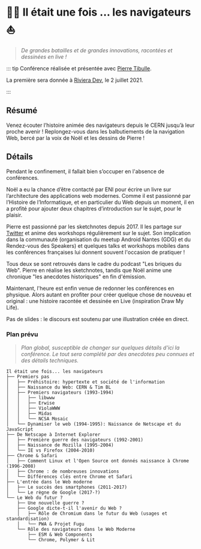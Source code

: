 # :man_artist: Il était une fois ... les navigateurs :boat:

> _De grandes batailles et de grandes innovations, racontées et dessinées en live !_

::: tip
Conférence réalisée et présentée avec [Pierre Tibulle](/about).

La première sera donnée à [Riviera Dev](https://2021.rivieradev.fr), le 2 juillet 2021.

:::

## Résumé

Venez écouter l’histoire animée des navigateurs depuis le CERN jusqu’à leur proche avenir !
Replongez-vous dans les balbutiements de la navigation Web, bercé par la voix de Noël et les dessins de Pierre !

## Détails

Pendant le confinement, il fallait bien s’occuper en l'absence de conférences.

Noël a eu la chance d’être contacté par ENI pour écrire un livre sur l’architecture des applications web modernes. Comme il est passionné par l’Histoire de l’Informatique, et en particulier du Web depuis un moment, il en a profité pour ajouter deux chapitres d’introduction sur le sujet, pour le plaisir.

Pierre est passionné par les sketchnotes depuis 2017. Il les partage sur [Twitter](https://twitter.com/ptibulle/media) et anime des workshops régulièrement sur le sujet. Son implication dans la communauté (organisation du meetup Android Nantes (GDG) et du Rendez-vous des Speakers) et quelques talks et workshops mobiles dans les conférences françaises lui donnent souvent l'occasion de pratiquer !

Tous deux se sont retrouvés dans le cadre du podcast "Les briques du Web". Pierre en réalise les sketchnotes, tandis que Noël anime une chronique "les anecdotes historiques" en fin d'émission.

Maintenant, l'heure est enfin venue de redonner les conférences en physique. Alors autant en profiter pour créer quelque chose de nouveau et original : une histoire racontée et dessinée en Live (inspiration Draw My Life).

Pas de slides : le discours est soutenu par une illustration créée en direct.

### Plan prévu

> _Plan global, susceptible de changer sur quelques détails d'ici la conférence. Le tout sera complété par des anecdotes peu connues et des détails techniques._

    Il était une fois... les navigateurs
    ├── Premiers pas
    │   ├── Préhistoire: hypertexte et société de l'information
    │   ├── Naissance du Web: CERN & Tim BL
    │   ├── Premiers navigateurs (1993-1994)
    │   │   ├── libwww
    │   │   ├── Erwise
    │   │   ├── ViolaWWW
    │   │   ├── Midas
    │   │   └── NCSA Mosaic
    │   └── Dynamiser le web (1994-1995): Naissance de Netscape et du JavaScript
    ├── De Netscape à Internet Explorer
    │   ├── Première guerre des navigateurs (1992-2001)
    │   ├── Naissance de Mozilla (1995-2004)
    │   └── IE vs Firefox (2004-2010)
    ├── Chrome & Safari
    │   ├── Comment Linux et l'Open Source ont donnés naissance à Chrome (1996-2008)
    │   ├── Chrome : de nombreuses innovations
    │   └── Différences clés entre Chrome et Safari
    ├── L'entrée dans le Web moderne
    │   ├── Le succès des smartphones (2011-2017)
    │   └── Le règne de Google (2017-?)
    └── Le Web du futur ?
        ├── Une nouvelle guerre ?
        ├── Google dicte-t-il l'avenir du Web ?
        │   ├── Rôle de Chromium dans le futur du Web (usages et standardisation)
        │   └── PWA & Projet Fugu
        └── Rôle des navigateurs dans le Web Moderne
            ├── ESM & Web Components
            └── Chrome, Polymer & Lit
